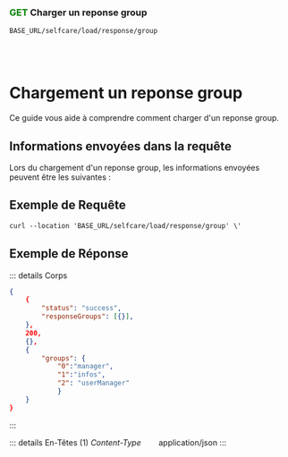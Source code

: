 ### <span style="color:green">GET</span> Charger un reponse group

````
BASE_URL/selfcare/load/response/group
````

<br/> <br/> 

# Chargement un reponse group
Ce guide vous aide à comprendre comment charger d'un reponse group.


## Informations envoyées dans la requête

Lors du chargement d'un reponse group, les informations envoyées peuvent être les suivantes :

## Exemple de Requête

```txt
curl --location 'BASE_URL/selfcare/load/response/group' \'

```


## Exemple de Réponse

::: details Corps  

```json
{
    {
        "status": "success",
        "responseGroups": [{}],
    },
    200,
    {},
    {
        "groups": {
            "0":"manager", 
            "1":"infos",
            "2": "userManager"
            }
    }
}
```
:::


::: details En-Têtes (1)
 *Content-Type*    &nbsp;&nbsp;&nbsp;&nbsp;&nbsp;&nbsp;     application/json
:::
